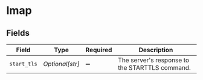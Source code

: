 # Imap


## Fields

| Field                                          | Type                                           | Required                                       | Description                                    |
| ---------------------------------------------- | ---------------------------------------------- | ---------------------------------------------- | ---------------------------------------------- |
| `start_tls`                                    | *Optional[str]*                                | :heavy_minus_sign:                             | The server's response to the STARTTLS command. |